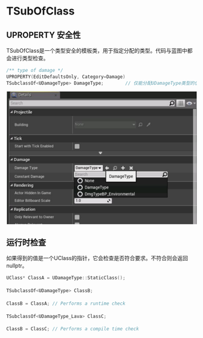 # TSubOfClass

## UPROPERTY 安全性

​	TSubOfClass是一个类型安全的模板类，用于指定分配的类型。代码与蓝图中都会进行类型检查。

```C++
/** type of damage */
UPROPERTY(EditDefaultsOnly, Category=Damage)
TSubclassOf<UDamageType> DamageType;		// 仅能分配UDamageType类型的值
```

<img src="./assets/image-20240101104157758.png" alt="image-20240101104157758" style="zoom:50%;" />

## 运行时检查

​	如果得到的值是一个UClass的指针，它会检查是否符合要求。不符合则会返回nullptr。

```C++
UClass* ClassA = UDamageType::StaticClass();

TSubclassOf<UDamageType> ClassB;

ClassB = ClassA; // Performs a runtime check

TSubclassOf<UDamageType_Lava> ClassC;

ClassB = ClassC; // Performs a compile time check
```

